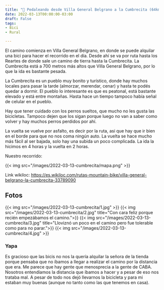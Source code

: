 ```yaml
---
title: "🚴 Pedaleando desde Villa General Belgrano a la Cumbrecita (64km)"
date: 2022-03-13T00:00:00-03:00
draft: False
tags:
- Bici
- Rural

---
```


El camino comienza en Villa General Belgrano, en donde se puede alquilar una bici para hacer el recorrido en el día. Desde ahí se va por ruta hasta los Reartes de donde sale un camino de tierra hasta la Cumbrecita. La Cumbrecita está a 700 metros más altos que Villa General Belgrano, por lo que la ida es bastante pesada. 

La Cumbrecita es un pueblo muy bonito y turístico, donde hay muchos locales para pasar la tarde (almorzar, merendar, cenar) y hasta te podés quedar a dormir. El pueblo lo interesante es que es peatonal, está bastante elevado y está entre montañas. Hasta hace un tiempo tampoco había señal de celular en el pueblo.

Hay que tener cuidado con los perros sueltos, que mucho no les gusta las bicicletas. Tampoco dejen que los sigan porque luego no van a saber como volver y hay muchos perros perdidos por ahí.

La vuelta se vuelve por asfalto, es decir por la ruta, asi que hay que ir bien en el borde para que no nos coma ningún auto. La vuelta se hace mucho más fácil al ser bajada, solo hay una subida un poco complicada. La ida la hicimos en 4 horas y la vuelta en 2 horas.

Nuestro recorrido:

{{< img src="/images/2022-03-13-cumbrecita/mapa.png" >}}

Link wikiloc: https://es.wikiloc.com/rutas-mountain-bike/villa-general-belgrano-la-cumbrecita-33789090

## Fotos

{{< img src="/images/2022-03-13-cumbrecita/1.jpg" >}}
{{< img src="/images/2022-03-13-cumbrecita/2.jpg" title="Con cara feliz porque recién empezábamos el camino.">}}
{{< img src="/images/2022-03-13-cumbrecita/3.jpg" title="Lloviznó un poco en el camino pero fue tolerable como para no parar.">}}
{{< img src="/images/2022-03-13-cumbrecita/4.jpg" >}}


### Yapa

Es gracioso que las bicis no nos la quería alquilar la señora de la tienda porque pensaba que no íbamos a llegar a realizar el camino por la distancia que era. Me parece que hay gente que menosprecia a la gente de CABA. Nosotros entendíamos la distancia que íbamos a hacer y a pesar de eso nos trataba mal. A pesar de todo nos dejó llevarnos la bicicleta y para mi estaban muy buenas (aunque no tanto como las que tenemos en casa).